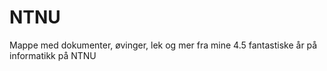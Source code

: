 # NTNU
Mappe med dokumenter, øvinger, lek og mer fra mine 4.5 fantastiske år på informatikk på NTNU
